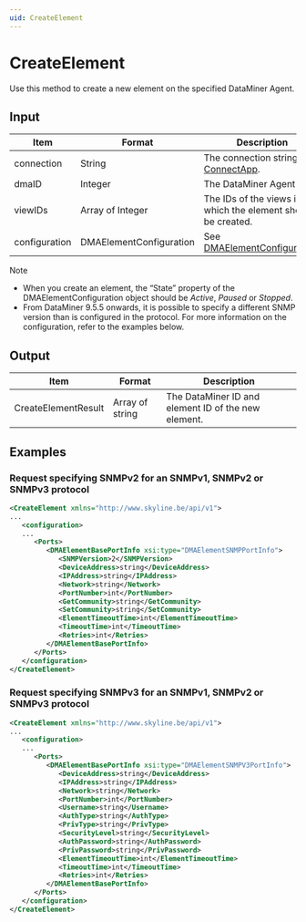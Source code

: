 ```yaml
---
uid: CreateElement
---
```


# CreateElement

Use this method to create a new element on the specified DataMiner Agent.

## Input

| Item          | Format                   | Description                                                                         |
|---------------|--------------------------|-------------------------------------------------------------------------------------|
| connection    | String                   | The connection string. See [ConnectApp](xref:ConnectApp).                           |
| dmaID         | Integer                  | The DataMiner Agent ID.                                                             |
| viewIDs       | Array of Integer         | The IDs of the views in which the element should be created.                        |
| configuration | DMAElementConfiguration  | See [DMAElementConfiguration](xref:DMAElementConfiguration). |

> [!NOTE]
> -  When you create an element, the “State” property of the DMAElementConfiguration object should be *Active*, *Paused* or *Stopped*.
> -  From DataMiner 9.5.5 onwards, it is possible to specify a different SNMP version than is configured in the protocol. For more information on the configuration, refer to the examples below.

## Output

| Item                | Format          | Description                                         |
|---------------------|-----------------|-----------------------------------------------------|
| CreateElementResult | Array of string | The DataMiner ID and element ID of the new element. |

## Examples

### Request specifying SNMPv2 for an SNMPv1, SNMPv2 or SNMPv3 protocol

```xml
<CreateElement xmlns="http://www.skyline.be/api/v1">
...
   <configuration>
   ...
      <Ports>
         <DMAElementBasePortInfo xsi:type="DMAElementSNMPPortInfo">
            <SNMPVersion>2</SNMPVersion>
            <DeviceAddress>string</DeviceAddress>
            <IPAddress>string</IPAddress>
            <Network>string</Network>
            <PortNumber>int</PortNumber>
            <GetCommunity>string</GetCommunity>
            <SetCommunity>string</SetCommunity>
            <ElementTimeoutTime>int</ElementTimeoutTime>
            <TimeoutTime>int</TimeoutTime>
            <Retries>int</Retries>
         </DMAElementBasePortInfo>
      </Ports>
   </configuration>
</CreateElement>
```

### Request specifying SNMPv3 for an SNMPv1, SNMPv2 or SNMPv3 protocol

```xml
<CreateElement xmlns="http://www.skyline.be/api/v1">
...
   <configuration>
   ...
      <Ports>
         <DMAElementBasePortInfo xsi:type="DMAElementSNMPV3PortInfo">
            <DeviceAddress>string</DeviceAddress>
            <IPAddress>string</IPAddress>
            <Network>string</Network>
            <PortNumber>int</PortNumber>
            <Username>string</Username>
            <AuthType>string</AuthType>
            <PrivType>string</PrivType>
            <SecurityLevel>string</SecurityLevel>
            <AuthPassword>string</AuthPassword>
            <PrivPassword>string</PrivPassword>
            <ElementTimeoutTime>int</ElementTimeoutTime>
            <TimeoutTime>int</TimeoutTime>
            <Retries>int</Retries>
         </DMAElementBasePortInfo>
      </Ports>
   </configuration>
</CreateElement>
```

